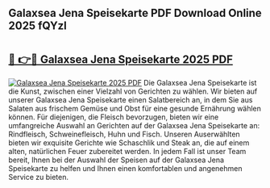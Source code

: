 ## Galaxsea Jena Speisekarte PDF Download Online 2025 fQYzl

# <h2><a href="http://gc5qa66.nevu.top/?p=Galaxsea+Jena+Speisekarte">🔗 👉🔴 Galaxsea Jena Speisekarte 2025 PDF</a></h2>

[![Galaxsea Jena Speisekarte 2025 PDF](https://i.imgur.com/dBaPXMq.png)](http://gc5qa66.nevu.top/?p=Galaxsea+Jena+Speisekarte)
Die Galaxsea Jena Speisekarte ist die Kunst, zwischen einer Vielzahl von Gerichten zu wählen. Wir bieten auf unserer Galaxsea Jena Speisekarte einen Salatbereich an, in dem Sie aus Salaten aus frischem Gemüse und Obst für eine gesunde Ernährung wählen können. Für diejenigen, die Fleisch bevorzugen, bieten wir eine umfangreiche Auswahl an Gerichten auf der Galaxsea Jena Speisekarte an: Rindfleisch, Schweinefleisch, Huhn und Fisch. Unseren Auserwählten bieten wir exquisite Gerichte wie Schaschlik und Steak an, die auf einem alten, natürlichen Feuer zubereitet werden. In jedem Fall ist unser Team bereit, Ihnen bei der Auswahl der Speisen auf der Galaxsea Jena Speisekarte zu helfen und Ihnen einen komfortablen und angenehmen Service zu bieten.
